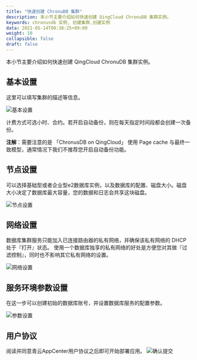 ```yaml
---
title: "快速创建 ChronuDB 集群"
description: 本小节主要介绍如何快速创建 QingCloud ChronuDB 集群实例。 
keywords: chronusdb 实例, 创建集群,创建实例
data: 2021-05-14T00:38:25+09:00
weight: 10
collapsible: false
draft: false
---
```


本小节主要介绍如何快速创建 QingCloud ChronuDB 集群实例。

## 基本设置

这里可以填写集群的描述等信息。

![基本设置](../../_images/base_step_1.png)

计费方式可选小时、合约。若开启自动备份，则在每天指定时间段都会创建一次备份。

**注解**：需要注意的是 「ChronusDB on QingCloud」 使用 Page cache 与最终一致模型，通常情况下我们不推荐您开启自动备份功能。

## 节点设置

可以选择基础型或者企业型e2数据库实例，以及数据库的配置、磁盘大小。磁盘大小决定了数据库最大容量，您的数据和日志会共享这块磁盘。

![节点设置](../../_images/base_step_2.png)

## 网络设置

数据库集群服务只能加入已连接路由器的私有网络，并确保该私有网络的 DHCP 处于『打开』状态。 使用一个数据库独享的私有网络的好处是方便您对其做『过滤控制』，同时也不影响其它私有网络的设置。

![网络设置](../../_images/base_step_3.png)

## 服务环境参数设置

在这一步可以创建初始的数据库账号，并设置数据库服务的配置参数。

![参数设置](../../_images/base_step_4.png)

## 用户协议

阅读并同意青云AppCenter用户协议之后即可开始部署应用。
![确认提交](../../_images/base_step_5.png)